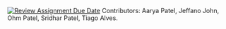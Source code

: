 [![Review Assignment Due Date](https://classroom.github.com/assets/deadline-readme-button-24ddc0f5d75046c5622901739e7c5dd533143b0c8e959d652212380cedb1ea36.svg)](https://classroom.github.com/a/pPbkSy-C)
Contributors: Aarya Patel, Jeffano John, Ohm Patel, Sridhar Patel, Tiago Alves.
